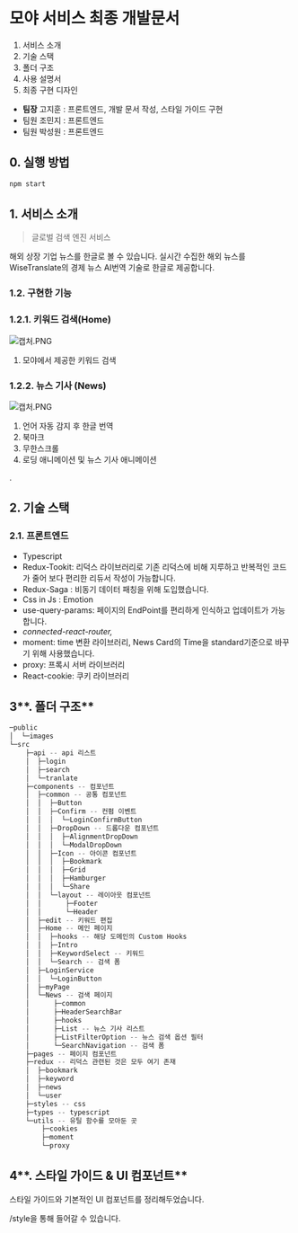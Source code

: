 # 모야 서비스 최종 개발문서

1. 서비스 소개
2. 기술 스택
3. 폴더 구조
4. 사용 설명서
5. 최종 구현 디자인

- **팀장** 고지훈 : 프론트엔드, 개발 문서 작성, 스타일 가이드 구현
- 팀원 조민지 : 프론트엔드
- 팀원 박성원 : 프론트엔드

## 0. 실행 방법

```jsx
npm start
```

## **1. 서비스 소개**

> 글로벌 검색 엔진 서비스

해외 상장 기업 뉴스를 한글로 볼 수 있습니다. 실시간 수집한 해외 뉴스를 WiseTranslate의 경제 뉴스 AI번역 기술로 한글로 제공합니다.

### **1.2. 구현한 기능**

### **1.2.1. 키워드 검색(Home)**

![캡처.PNG](https://s3-us-west-2.amazonaws.com/secure.notion-static.com/e2927c8f-daa5-**437d**-8f50-74b614de3167/캡처.png)

1. 모야에서 제공한 키워드 검색

### **1.2.2. 뉴스 기사 (News)**

![캡처.PNG](https://s3-us-west-2.amazonaws.com/secure.notion-static.com/b2c014aa-6710-4e0f-9970-9c91de652fbf/캡처.png)

1. 언어 자동 감지 후 한글 번역
2. 북마크
3. 무한스크롤
4. 로딩 애니메이션 및 뉴스 기사 애니메이션

.

## **2. 기술 스택**

### **2.1. 프론트엔드**

- Typescript
- Redux-Tookit: 리덕스 라이브러리로 기존 리덕스에 비해 지루하고 반복적인 코드가 줄어 보다 편리한 리듀서 작성이 가능합니다.
- Redux-Saga : 비동기 데이터 패칭을 위해 도입했습니다.
- Css in Js : Emotion
- use-query-params: 페이지의 EndPoint를 편리하게 인식하고 업데이트가 가능합니다.
- _connected-react-router,_
- moment: time 변환 라이브러리, News Card의 Time을 standard기준으로 바꾸기 위해 사용했습니다.
- proxy: 프록시 서버 라이브러리
- React-cookie: 쿠키 라이브러리

## 3**. 폴더 구조**

```jsx
─public
│  └─images
└─src
    ├─api -- api 리스트
    │  ├─login
    │  ├─search
    │  └─tranlate
    ├─components -- 컴포넌트
    │  ├─common -- 공통 컴포넌트
    │  │  ├─Button
    │  │  ├─Confirm -- 컨펌 이벤트
    │  │  │  └─LoginConfirmButton
    │  │  ├─DropDown -- 드롭다운 컴포넌트
    │  │  │  ├─AlignmentDropDown
    │  │  │  └─ModalDropDown
    │  │  ├─Icon -- 아이콘 컴포넌트
    │  │  │  ├─Bookmark
    │  │  │  ├─Grid
    │  │  │  ├─Hamburger
    │  │  │  └─Share
    │  │  └─layout -- 레이아웃 컴포넌트
    │  │      ├─Footer
    │  │      └─Header
    │  ├─edit -- 키워드 편집
    │  ├─Home -- 메인 페이지
    │  │  ├─hooks -- 해당 도메인의 Custom Hooks
    │  │  ├─Intro
    │  │  ├─KeywordSelect -- 키워드
    │  │  └─Search -- 검색 폼
    │  ├─LoginService
    │  │  └─LoginButton
    │  ├─myPage
    │  └─News -- 검색 페이지
    │      ├─common
    │      ├─HeaderSearchBar
    │      ├─hooks
    │      ├─List -- 뉴스 기사 리스트
    │      ├─ListFilterOption -- 뉴스 검색 옵션 필터
    │      └─SearchNavigation -- 검색 폼
    ├─pages -- 페이지 컴포넌트
    ├─redux -- 리덕스 관련된 것은 모두 여기 존재
    │  ├─bookmark
    │  ├─keyword
    │  ├─news
    │  └─user
    ├─styles -- css
    ├─types -- typescript
    └─utils -- 유틸 함수를 모아둔 곳
        ├─cookies
        ├─moment
        └─proxy
```

## 4**. 스타일 가이드 & UI 컴포넌트**

스타일 가이드와 기본적인 UI 컴포넌트를 정리해두었습니다.

/style을 통해 들어갈 수 있습니다.
